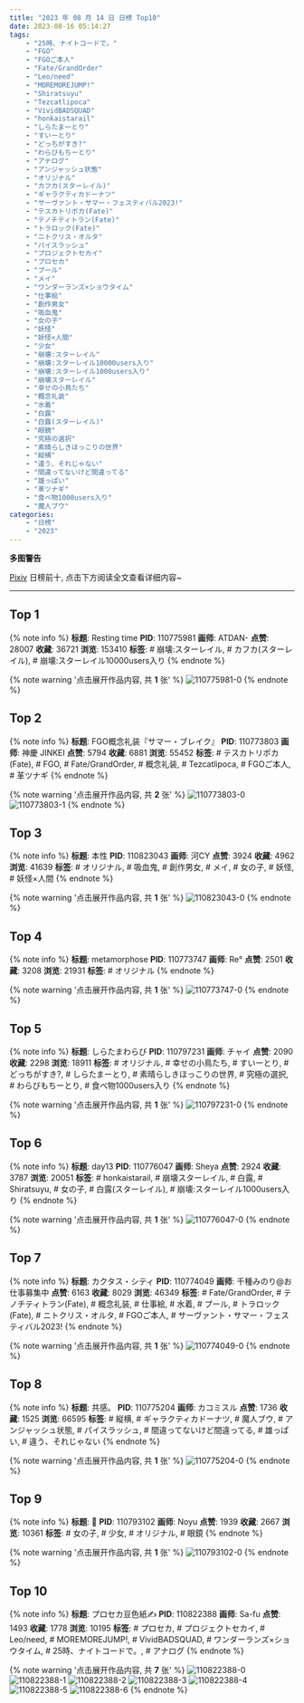 ```yaml
---
title: "2023 年 08 月 14 日 日榜 Top10"
date: 2023-08-16 05:14:27
tags:
    - "25時、ナイトコードで。"
    - "FGO"
    - "FGOご本人"
    - "Fate/GrandOrder"
    - "Leo/need"
    - "MOREMOREJUMP!"
    - "Shiratsuyu"
    - "Tezcatlipoca"
    - "VividBADSQUAD"
    - "honkaistarail"
    - "しらたまーとり"
    - "すいーとり"
    - "どっちがすき?"
    - "わらびもちーとり"
    - "アナログ"
    - "アンジャッシュ状態"
    - "オリジナル"
    - "カフカ(スターレイル)"
    - "ギャラクティカドーナツ"
    - "サーヴァント・サマー・フェスティバル2023!"
    - "テスカトリポカ(Fate)"
    - "テノチティトラン(Fate)"
    - "トラロック(Fate)"
    - "ニトクリス・オルタ"
    - "パイスラッシュ"
    - "プロジェクトセカイ"
    - "プロセカ"
    - "プール"
    - "メイ"
    - "ワンダーランズ×ショウタイム"
    - "仕事絵"
    - "創作男女"
    - "吸血鬼"
    - "女の子"
    - "妖怪"
    - "妖怪×人間"
    - "少女"
    - "崩壊:スターレイル"
    - "崩壊:スターレイル10000users入り"
    - "崩壊:スターレイル1000users入り"
    - "崩壊スターレイル"
    - "幸せの小鳥たち"
    - "概念礼装"
    - "水着"
    - "白露"
    - "白露(スターレイル)"
    - "眼鏡"
    - "究極の選択"
    - "素晴らしきほっこりの世界"
    - "縦横"
    - "違う、それじゃない"
    - "間違ってないけど間違ってる"
    - "雄っぱい"
    - "革ツナギ"
    - "食べ物1000users入り"
    - "魔人ブウ"
categories:
    - "日榜"
    - "2023"
---
```


<i class="fa fa-triangle-exclamation"></i>**多图警告**<i class="fa fa-triangle-exclamation"></i>

[Pixiv](https://www.pixiv.net/) 日榜前十, 点击下方阅读全文查看详细内容~

<!-- more -->

---

## Top 1

{% note info %}
**标题**: Resting time
**PID**: 110775981 **画师**: ATDAN-
**点赞**: 28007 **收藏**: 36721 **浏览**: 153410
**标签**: # 崩壊:スターレイル, # カフカ(スターレイル), # 崩壊:スターレイル10000users入り
{% endnote %}

{% note warning '点击展开作品内容, 共 **1** 张' %}
![110775981-0](https://i.pixiv.re/img-original/img/2023/08/13/01/38/30/110775981_p0.jpg)
{% endnote %}

## Top 2

{% note info %}
**标题**: FGO概念礼装『サマー・ブレイク』
**PID**: 110773803 **画师**: 神慶 JINKEI
**点赞**: 5794 **收藏**: 6881 **浏览**: 55452
**标签**: # テスカトリポカ(Fate), # FGO, # Fate/GrandOrder, # 概念礼装, # Tezcatlipoca, # FGOご本人, # 革ツナギ
{% endnote %}

{% note warning '点击展开作品内容, 共 **2** 张' %}
![110773803-0](https://i.pixiv.re/img-original/img/2023/08/13/00/01/16/110773803_p0.png)
![110773803-1](https://i.pixiv.re/img-original/img/2023/08/13/00/01/16/110773803_p1.png)
{% endnote %}

## Top 3

{% note info %}
**标题**: 本性
**PID**: 110823043 **画师**: 河CY
**点赞**: 3924 **收藏**: 4962 **浏览**: 41639
**标签**: # オリジナル, # 吸血鬼, # 創作男女, # メイ, # 女の子, # 妖怪, # 妖怪×人間
{% endnote %}

{% note warning '点击展开作品内容, 共 **1** 张' %}
![110823043-0](https://i.pixiv.re/img-original/img/2023/08/14/17/59/34/110823043_p0.jpg)
{% endnote %}

## Top 4

{% note info %}
**标题**: metamorphose
**PID**: 110773747 **画师**: Re°
**点赞**: 2501 **收藏**: 3208 **浏览**: 21931
**标签**: # オリジナル
{% endnote %}

{% note warning '点击展开作品内容, 共 **1** 张' %}
![110773747-0](https://i.pixiv.re/img-original/img/2023/08/13/00/00/52/110773747_p0.png)
{% endnote %}

## Top 5

{% note info %}
**标题**: しらたまわらび
**PID**: 110797231 **画师**: チャイ
**点赞**: 2090 **收藏**: 2298 **浏览**: 18911
**标签**: # オリジナル, # 幸せの小鳥たち, # すいーとり, # どっちがすき?, # しらたまーとり, # 素晴らしきほっこりの世界, # 究極の選択, # わらびもちーとり, # 食べ物1000users入り
{% endnote %}

{% note warning '点击展开作品内容, 共 **1** 张' %}
![110797231-0](https://i.pixiv.re/img-original/img/2023/08/13/20/30/00/110797231_p0.png)
{% endnote %}

## Top 6

{% note info %}
**标题**: day13
**PID**: 110776047 **画师**: Sheya
**点赞**: 2924 **收藏**: 3787 **浏览**: 20051
**标签**: # honkaistarail, # 崩壊スターレイル, # 白露, # Shiratsuyu, # 女の子, # 白露(スターレイル), # 崩壊:スターレイル1000users入り
{% endnote %}

{% note warning '点击展开作品内容, 共 **1** 张' %}
![110776047-0](https://i.pixiv.re/img-original/img/2023/08/13/01/06/21/110776047_p0.jpg)
{% endnote %}

## Top 7

{% note info %}
**标题**: カクタス・シティ
**PID**: 110774049 **画师**: 千種みのり@お仕事募集中
**点赞**: 6163 **收藏**: 8029 **浏览**: 46349
**标签**: # Fate/GrandOrder, # テノチティトラン(Fate), # 概念礼装, # 仕事絵, # 水着, # プール, # トラロック(Fate), # ニトクリス・オルタ, # FGOご本人, # サーヴァント・サマー・フェスティバル2023!
{% endnote %}

{% note warning '点击展开作品内容, 共 **1** 张' %}
![110774049-0](https://i.pixiv.re/img-original/img/2023/08/13/00/04/54/110774049_p0.jpg)
{% endnote %}

## Top 8

{% note info %}
**标题**: 共感。
**PID**: 110775204 **画师**: カコミスル
**点赞**: 1736 **收藏**: 1525 **浏览**: 66595
**标签**: # 縦横, # ギャラクティカドーナツ, # 魔人ブウ, # アンジャッシュ状態, # パイスラッシュ, # 間違ってないけど間違ってる, # 雄っぱい, # 違う、それじゃない
{% endnote %}

{% note warning '点击展开作品内容, 共 **1** 张' %}
![110775204-0](https://i.pixiv.re/img-original/img/2023/08/13/00/37/13/110775204_p0.jpg)
{% endnote %}

## Top 9

{% note info %}
**标题**: 🍬
**PID**: 110793102 **画师**: Noyu
**点赞**: 1939 **收藏**: 2667 **浏览**: 10361
**标签**: # 女の子, # 少女, # オリジナル, # 眼鏡
{% endnote %}

{% note warning '点击展开作品内容, 共 **1** 张' %}
![110793102-0](https://i.pixiv.re/img-original/img/2023/08/13/18/02/59/110793102_p0.jpg)
{% endnote %}

## Top 10

{% note info %}
**标题**: プロセカ豆色紙✍️
**PID**: 110822388 **画师**: Sa-fu
**点赞**: 1493 **收藏**: 1778 **浏览**: 10195
**标签**: # プロセカ, # プロジェクトセカイ, # Leo/need, # MOREMOREJUMP!, # VividBADSQUAD, # ワンダーランズ×ショウタイム, # 25時、ナイトコードで。, # アナログ
{% endnote %}

{% note warning '点击展开作品内容, 共 **7** 张' %}
![110822388-0](https://i.pixiv.re/img-original/img/2023/08/14/17/30/40/110822388_p0.jpg)
![110822388-1](https://i.pixiv.re/img-original/img/2023/08/14/17/30/40/110822388_p1.jpg)
![110822388-2](https://i.pixiv.re/img-original/img/2023/08/14/17/30/40/110822388_p2.jpg)
![110822388-3](https://i.pixiv.re/img-original/img/2023/08/14/17/30/40/110822388_p3.jpg)
![110822388-4](https://i.pixiv.re/img-original/img/2023/08/14/17/30/40/110822388_p4.jpg)
![110822388-5](https://i.pixiv.re/img-original/img/2023/08/14/17/30/40/110822388_p5.jpg)
![110822388-6](https://i.pixiv.re/img-original/img/2023/08/14/17/30/40/110822388_p6.jpg)
{% endnote %}

